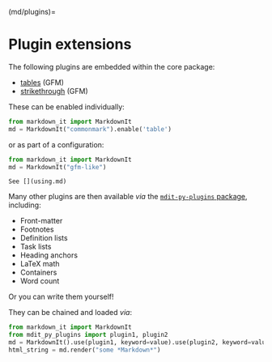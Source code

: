 (md/plugins)=

# Plugin extensions

The following plugins are embedded within the core package:

- [tables](https://help.github.com/articles/organizing-information-with-tables/) (GFM)
- [strikethrough](https://help.github.com/articles/basic-writing-and-formatting-syntax/#styling-text) (GFM)

These can be enabled individually:

```python
from markdown_it import MarkdownIt
md = MarkdownIt("commonmark").enable('table')
```

or as part of a configuration:

```python
from markdown_it import MarkdownIt
md = MarkdownIt("gfm-like")
```

```{seealso}
See [](using.md)
```

Many other plugins are then available *via* the [`mdit-py-plugins` package](mdit-py-plugins:index), including:

- Front-matter
- Footnotes
- Definition lists
- Task lists
- Heading anchors
- LaTeX math
- Containers
- Word count

Or you can write them yourself!

They can be chained and loaded *via*:

```python
from markdown_it import MarkdownIt
from mdit_py_plugins import plugin1, plugin2
md = MarkdownIt().use(plugin1, keyword=value).use(plugin2, keyword=value)
html_string = md.render("some *Markdown*")
```

